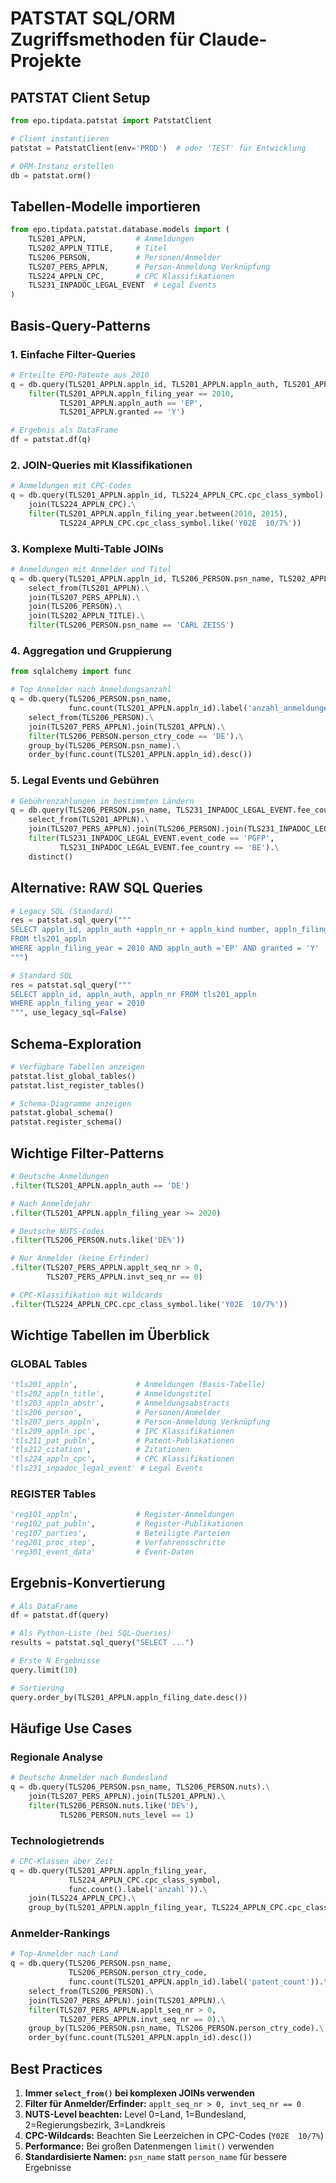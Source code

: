# PATSTAT SQL/ORM Zugriffsmethoden für Claude-Projekte

## PATSTAT Client Setup

```python
from epo.tipdata.patstat import PatstatClient

# Client instantiieren
patstat = PatstatClient(env='PROD')  # oder 'TEST' für Entwicklung

# ORM-Instanz erstellen
db = patstat.orm()
```

## Tabellen-Modelle importieren

```python
from epo.tipdata.patstat.database.models import (
    TLS201_APPLN,           # Anmeldungen
    TLS202_APPLN_TITLE,     # Titel
    TLS206_PERSON,          # Personen/Anmelder
    TLS207_PERS_APPLN,      # Person-Anmeldung Verknüpfung
    TLS224_APPLN_CPC,       # CPC Klassifikationen
    TLS231_INPADOC_LEGAL_EVENT  # Legal Events
)
```

## Basis-Query-Patterns

### 1. Einfache Filter-Queries
```python
# Erteilte EPO-Patente aus 2010
q = db.query(TLS201_APPLN.appln_id, TLS201_APPLN.appln_auth, TLS201_APPLN.appln_nr).\
    filter(TLS201_APPLN.appln_filing_year == 2010,
           TLS201_APPLN.appln_auth == 'EP',
           TLS201_APPLN.granted == 'Y')

# Ergebnis als DataFrame
df = patstat.df(q)
```

### 2. JOIN-Queries mit Klassifikationen
```python
# Anmeldungen mit CPC-Codes
q = db.query(TLS201_APPLN.appln_id, TLS224_APPLN_CPC.cpc_class_symbol).\
    join(TLS224_APPLN_CPC).\
    filter(TLS201_APPLN.appln_filing_year.between(2010, 2015),
           TLS224_APPLN_CPC.cpc_class_symbol.like('Y02E  10/7%'))
```

### 3. Komplexe Multi-Table JOINs
```python
# Anmeldungen mit Anmelder und Titel
q = db.query(TLS201_APPLN.appln_id, TLS206_PERSON.psn_name, TLS202_APPLN_TITLE.appln_title).\
    select_from(TLS201_APPLN).\
    join(TLS207_PERS_APPLN).\
    join(TLS206_PERSON).\
    join(TLS202_APPLN_TITLE).\
    filter(TLS206_PERSON.psn_name == 'CARL ZEISS')
```

### 4. Aggregation und Gruppierung
```python
from sqlalchemy import func

# Top Anmelder nach Anmeldungsanzahl
q = db.query(TLS206_PERSON.psn_name,
             func.count(TLS201_APPLN.appln_id).label('anzahl_anmeldungen')).\
    select_from(TLS206_PERSON).\
    join(TLS207_PERS_APPLN).join(TLS201_APPLN).\
    filter(TLS206_PERSON.person_ctry_code == 'DE').\
    group_by(TLS206_PERSON.psn_name).\
    order_by(func.count(TLS201_APPLN.appln_id).desc())
```

### 5. Legal Events und Gebühren
```python
# Gebührenzahlungen in bestimmten Ländern
q = db.query(TLS206_PERSON.psn_name, TLS231_INPADOC_LEGAL_EVENT.fee_country).\
    select_from(TLS201_APPLN).\
    join(TLS207_PERS_APPLN).join(TLS206_PERSON).join(TLS231_INPADOC_LEGAL_EVENT).\
    filter(TLS231_INPADOC_LEGAL_EVENT.event_code == 'PGFP',
           TLS231_INPADOC_LEGAL_EVENT.fee_country == 'BE').\
    distinct()
```

## Alternative: RAW SQL Queries

```python
# Legacy SQL (Standard)
res = patstat.sql_query("""
SELECT appln_id, appln_auth +appln_nr + appln_kind number, appln_filing_date
FROM tls201_appln
WHERE appln_filing_year = 2010 AND appln_auth ='EP' AND granted = 'Y'
""")

# Standard SQL
res = patstat.sql_query("""
SELECT appln_id, appln_auth, appln_nr FROM tls201_appln
WHERE appln_filing_year = 2010
""", use_legacy_sql=False)
```

## Schema-Exploration

```python
# Verfügbare Tabellen anzeigen
patstat.list_global_tables()
patstat.list_register_tables()

# Schema-Diagramme anzeigen
patstat.global_schema()
patstat.register_schema()
```

## Wichtige Filter-Patterns

```python
# Deutsche Anmeldungen
.filter(TLS201_APPLN.appln_auth == 'DE')

# Nach Anmeldejahr
.filter(TLS201_APPLN.appln_filing_year >= 2020)

# Deutsche NUTS-Codes
.filter(TLS206_PERSON.nuts.like('DE%'))

# Nur Anmelder (keine Erfinder)
.filter(TLS207_PERS_APPLN.applt_seq_nr > 0,
        TLS207_PERS_APPLN.invt_seq_nr == 0)

# CPC-Klassifikation mit Wildcards
.filter(TLS224_APPLN_CPC.cpc_class_symbol.like('Y02E  10/7%'))
```

## Wichtige Tabellen im Überblick

### GLOBAL Tables
```python
'tls201_appln',             # Anmeldungen (Basis-Tabelle)
'tls202_appln_title',       # Anmeldungstitel
'tls203_appln_abstr',       # Anmeldungsabstracts
'tls206_person',            # Personen/Anmelder
'tls207_pers_appln',        # Person-Anmeldung Verknüpfung
'tls209_appln_ipc',         # IPC Klassifikationen
'tls211_pat_publn',         # Patent-Publikationen
'tls212_citation',          # Zitationen
'tls224_appln_cpc',         # CPC Klassifikationen
'tls231_inpadoc_legal_event' # Legal Events
```

### REGISTER Tables
```python
'reg101_appln',             # Register-Anmeldungen
'reg102_pat_publn',         # Register-Publikationen
'reg107_parties',           # Beteiligte Parteien
'reg201_proc_step',         # Verfahrensschritte
'reg301_event_data'         # Event-Daten
```

## Ergebnis-Konvertierung

```python
# Als DataFrame
df = patstat.df(query)

# Als Python-Liste (bei SQL-Queries)
results = patstat.sql_query("SELECT ...")

# Erste N Ergebnisse
query.limit(10)

# Sortierung
query.order_by(TLS201_APPLN.appln_filing_date.desc())
```

## Häufige Use Cases

### Regionale Analyse
```python
# Deutsche Anmelder nach Bundesland
q = db.query(TLS206_PERSON.psn_name, TLS206_PERSON.nuts).\
    join(TLS207_PERS_APPLN).join(TLS201_APPLN).\
    filter(TLS206_PERSON.nuts.like('DE%'),
           TLS206_PERSON.nuts_level == 1)
```

### Technologietrends
```python
# CPC-Klassen über Zeit
q = db.query(TLS201_APPLN.appln_filing_year,
             TLS224_APPLN_CPC.cpc_class_symbol,
             func.count().label('anzahl')).\
    join(TLS224_APPLN_CPC).\
    group_by(TLS201_APPLN.appln_filing_year, TLS224_APPLN_CPC.cpc_class_symbol)
```

### Anmelder-Rankings
```python
# Top-Anmelder nach Land
q = db.query(TLS206_PERSON.psn_name,
             TLS206_PERSON.person_ctry_code,
             func.count(TLS201_APPLN.appln_id).label('patent_count')).\
    select_from(TLS206_PERSON).\
    join(TLS207_PERS_APPLN).join(TLS201_APPLN).\
    filter(TLS207_PERS_APPLN.applt_seq_nr > 0,
           TLS207_PERS_APPLN.invt_seq_nr == 0).\
    group_by(TLS206_PERSON.psn_name, TLS206_PERSON.person_ctry_code).\
    order_by(func.count(TLS201_APPLN.appln_id).desc())
```

## Best Practices

1. **Immer `select_from()` bei komplexen JOINs verwenden**
2. **Filter für Anmelder/Erfinder:** `applt_seq_nr > 0, invt_seq_nr == 0`
3. **NUTS-Level beachten:** Level 0=Land, 1=Bundesland, 2=Regierungsbezirk, 3=Landkreis
4. **CPC-Wildcards:** Beachten Sie Leerzeichen in CPC-Codes (`Y02E  10/7%`)
5. **Performance:** Bei großen Datenmengen `limit()` verwenden
6. **Standardisierte Namen:** `psn_name` statt `person_name` für bessere Ergebnisse